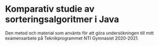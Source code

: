 # Komparativ studie av sorteringsalgoritmer i Java

Den metod och material som använts för att göra undersökningen till mitt examensarbete på Teknikprogrammet NTI Gymnasiet 2020-2021.





